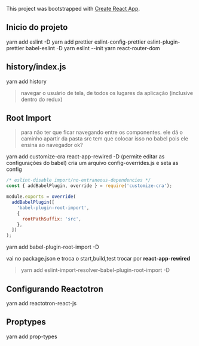 This project was bootstrapped with [Create React App](https://github.com/facebook/create-react-app).

## Inicio do projeto

yarn add eslint -D
yarn add prettier eslint-config-prettier eslint-plugin-prettier babel-eslint -D
yarn eslint --init
yarn react-router-dom

## history/index.js

yarn add history

> navegar o usuário de tela, de todos os lugares da aplicação (inclusive dentro do redux)

## Root Import

> para não ter que ficar navegando entre os componentes. ele dá o caminho apartir da pasta src
> tem que colocar isso no babel pois ele ensina ao navegador ok?

yarn add customize-cra react-app-rewired -D (permite editar as configurações do babel)
cria um arquivo config-overrides.js e seta as config

```js
/* eslint-disable import/no-extraneous-dependencies */
const { addBabelPlugin, override } = require('customize-cra');

module.exports = override(
  addBabelPlugin([
    'babel-plugin-root-import',
    {
      rootPathSuffix: 'src',
    },
  ])
);
```

yarn add babel-plugin-root-import -D

vai no package.json e troca o start,build,test trocar por **react-app-rewired**

> yarn add eslint-import-resolver-babel-plugin-root-import -D

## Configurando Reactotron

yarn add reactotron-react-js

## Proptypes

yarn add prop-types
